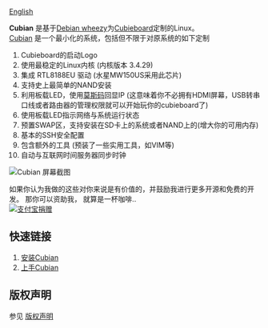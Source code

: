 [English](https://github.com/cubieplayer/Cubian/blob/doc/README.md)  

**Cubian** 是基于[Debian wheezy](http://www.debian.org/News/2013/20130504)为[Cubieboard](http://cubieboard.org/)定制的Linux。  
[Cubian](http://cubieplayer.github.io/Cubian/index.html) 是一个最小化的系统，包括但不限于对原系统的如下定制

1. Cubieboard的启动Logo
2. 使用最稳定的Linux内核 (内核版本 3.4.29)
3. 集成 RTL8188EU 驱动 (水星MW150US采用此芯片)
4. 支持史上最简单的NAND安装
5. 利用板载LED，使用[莫斯码](http://en.wikipedia.org/wiki/Morse_code)回显IP (这意味着你不必拥有HDMI屏幕，USB转串口线或者路由器的管理权限就可以开始玩你的cubieboard了)
6. 使用板载LED指示网络与系统运行状态
7. 预置SWAP区，支持安装在SD卡上的系统或者NAND上的(增大你的可用内存)
8. 基本的SSH安全配置
9. 包含额外的工具 (预装了一些实用工具，如VIM等)  
10. 自动与互联网时间服务器同步时钟

<!--There might be a server version in the future which will be based on this version.-->
![Cubian 屏幕截图](http://cubieplayer.github.io/static_files/images/sysinfo.jpg)

如果你认为我做的这些对你来说是有价值的，并鼓励我进行更多开源和免费的开发。 那你可以资助我， 就算是一杯咖啡..  
[![支付宝捐赠](http://cubieplayer.github.io/static_files/images/icons/donate/alipay_donate3.jpg)](https://me.alipay.com/cubieplayer)

快速链接
----
1. [安装Cubian](https://github.com/cubieplayer/Cubian/wiki/%E5%AE%89%E8%A3%85Cubian)
1. [上手Cubian](https://github.com/cubieplayer/Cubian/wiki/%E4%B8%8A%E6%89%8BCubian)

版权声明
----
参见 [版权声明](https://github.com/cubieplayer/Cubian/blob/doc/LICENSE)
